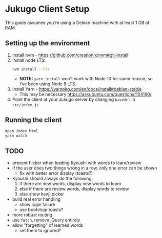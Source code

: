 # Jukugo Client Setup

This guide assumes you're using a Debian machine with at least 1 GB of RAM.

## Setting up the environment
1. Install nvm - https://github.com/creationix/nvm#git-install
1. Install node LTS:
    ```sh
    nvm install --lts
    ```
    * **NOTE:** `yarn install` won't work with Node 10 for some reason, so I've been using Node 8 LTS.
1. Install Yarn - https://yarnpkg.com/en/docs/install#debian-stable
    * This may be necessary https://askubuntu.com/questions/104160/
1. Point the client at your Jukugo server by changing `baseUrl` in `src/index.js`

## Running the client

```sh
open index.html
yarn watch
```

## TODO
* prevent flicker when loading Kyoushi with words to learn/review
* if the user does two things wrong in a row, only one error can be shown
    * fix with better error display (toasts?)
* Kyoushi should always do the following:
    1. if there are new words, display new words to learn
    2. else if there are review words, display words to review
    3. else show kanji picker
* build real error handling
    * show login failure
    * use bootstrap toasts?
* more robust routing
* use `fetch`, remove jQuery entirely
* allow "forgetting" of learned words
    * set them to ignored?
